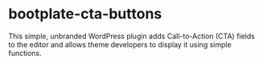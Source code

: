 # bootplate-cta-buttons
This simple, unbranded WordPress plugin adds Call-to-Action (CTA) fields to the editor and allows theme developers to display it using simple functions.
